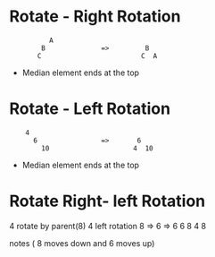

# Rotate - Right Rotation
              A
            B              =>         B
           C                         C  A


 * Median element ends at the top
# Rotate - Left Rotation

        4 
          6                =>       6
            10                     4  10

  * Median element ends at the top

# Rotate  Right- left Rotation 
     
  4       rotate by parent(8)      4             left rotation
    8     =>                         6        =>             6
  6                                    8                    4   8

  notes ( 8 moves down and 6 moves up)